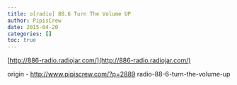 ```yaml
---
title: o[radio] 88.6 Turn The Volume UP
author: PipisCrew
date: 2015-04-20
categories: []
toc: true
---
```


[http://886-radio.radiojar.com/](http://886-radio.radiojar.com/)

origin - http://www.pipiscrew.com/?p=2889 radio-88-6-turn-the-volume-up